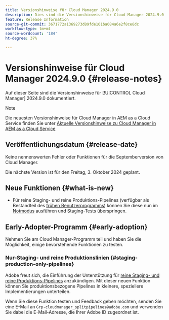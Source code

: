 ```yaml
---
title: Versionshinweise für Cloud Manager 2024.9.0
description: Dies sind die Versionshinweise für Cloud Manager 2024.9.0.
feature: Release Information
source-git-commit: 3671772a1369273d89fde101ba084a6e2f8ce8dc
workflow-type: tm+mt
source-wordcount: '184'
ht-degree: 37%

---
```


# Versionshinweise für Cloud Manager 2024.9.0 {#release-notes}

Auf dieser Seite sind die Versionshinweise für [!UICONTROL Cloud Manager] 2024.9.0 dokumentiert.

>[!NOTE]
>
>Die neuesten Versionshinweise für Cloud Manager in AEM as a Cloud Service finden Sie unter [Aktuelle Versionshinweise zu Cloud Manager in AEM as a Cloud Service](https://experienceleague.adobe.com/de/docs/experience-manager-cloud-service/content/release-notes/cloud-manager/current)

## Veröffentlichungsdatum {#release-date}

Keine nennenswerten Fehler oder Funktionen für die Septemberversion von Cloud Manager.

Die nächste Version ist für den Freitag, 3. Oktober 2024 geplant.


## Neue Funktionen {#what-is-new}

* Für reine Staging- und reine Produktions-Pipelines (verfügbar als Bestandteil des [frühen Benutzerprogramms](#staging-production-only-pipelines)) können Sie diese nun im [Notmodus](/help/using/stage-prod-only.md#emergency-mode) ausführen und Staging-Tests überspringen.

## Early-Adopter-Programm {#early-adoption}

Nehmen Sie am Cloud Manager-Programm teil und haben Sie die Möglichkeit, einige bevorstehende Funktionen zu testen.


### Nur-Staging- und reine Produktionslinien {#staging-production-only-pipelines}

Adobe freut sich, die Einführung der Unterstützung für [reine Staging- und reine Produktions-Pipelines](/help/using/stage-prod-only.md) anzukündigen. Mit dieser neuen Funktion können Sie produktionsbezogene Pipelines in kleinere, speziellere Implementierungen unterteilen.

Wenn Sie diese Funktion testen und Feedback geben möchten, senden Sie eine E-Mail an `Grp-cloudmanager_splitpipelines@adobe.com` und verwenden Sie dabei die E-Mail-Adresse, die Ihrer Adobe ID zugeordnet ist.

<!-- ## Bug fixes

* text

## Known Issues {#known-issues}

{{content-copy-known-issues}} LEAVE IN??? -->